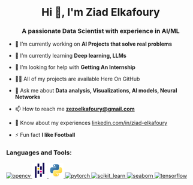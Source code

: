 <h1 align="center">Hi 👋, I'm Ziad Elkafoury</h1>
<h3 align="center">A passionate Data Scientist with experience in AI/ML</h3>

- 🔭 I’m currently working on **AI Projects that solve real problems**

- 🌱 I’m currently learning **Deep learning, LLMs**

- 🤝 I’m looking for help with **Getting An Internship**

- 👨‍💻 All of my projects are available Here On GitHub

- 💬 Ask me about **Data analysis, Visualizations, AI models, Neural Networks**

- 📫 How to reach me **zezoelkafoury@gmail.com**

- 📄 Know about my experiences [linkedin.com/in/ziad-elkafoury](linkedin.com/in/ziad-elkafoury)

- ⚡ Fun fact **I like Football**


<h3 align="left">Languages and Tools:</h3>
<p align="left"> <a href="https://opencv.org/" target="_blank" rel="noreferrer"> <img src="https://www.vectorlogo.zone/logos/opencv/opencv-icon.svg" alt="opencv" width="40" height="40"/> </a> <a href="https://pandas.pydata.org/" target="_blank" rel="noreferrer"> <img src="https://raw.githubusercontent.com/devicons/devicon/2ae2a900d2f041da66e950e4d48052658d850630/icons/pandas/pandas-original.svg" alt="pandas" width="40" height="40"/> </a> <a href="https://www.python.org" target="_blank" rel="noreferrer"> <img src="https://raw.githubusercontent.com/devicons/devicon/master/icons/python/python-original.svg" alt="python" width="40" height="40"/> </a> <a href="https://pytorch.org/" target="_blank" rel="noreferrer"> <img src="https://www.vectorlogo.zone/logos/pytorch/pytorch-icon.svg" alt="pytorch" width="40" height="40"/> </a> <a href="https://scikit-learn.org/" target="_blank" rel="noreferrer"> <img src="https://upload.wikimedia.org/wikipedia/commons/0/05/Scikit_learn_logo_small.svg" alt="scikit_learn" width="40" height="40"/> </a> <a href="https://seaborn.pydata.org/" target="_blank" rel="noreferrer"> <img src="https://seaborn.pydata.org/_images/logo-mark-lightbg.svg" alt="seaborn" width="40" height="40"/> </a> <a href="https://www.tensorflow.org" target="_blank" rel="noreferrer"> <img src="https://www.vectorlogo.zone/logos/tensorflow/tensorflow-icon.svg" alt="tensorflow" width="40" height="40"/> </a> </p>
